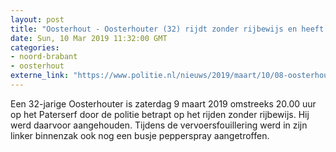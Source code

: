 ```yaml
---
layout: post
title: "Oosterhout - Oosterhouter (32) rijdt zonder rijbewijs en heeft pepperspray bij zich"
date: Sun, 10 Mar 2019 11:32:00 GMT
categories: 
- noord-brabant 
- oosterhout 
externe_link: "https://www.politie.nl/nieuws/2019/maart/10/08-oosterhouter-32-rijdt-zonder-rijbewijs-en-heeft-pepperspray-bij-zich.html"
---
```


Een 32-jarige Oosterhouter is zaterdag 9 maart 2019 omstreeks 20.00 uur op het Paterserf door de politie betrapt op het rijden zonder rijbewijs. Hij werd daarvoor aangehouden. Tijdens de vervoersfouillering werd in zijn linker binnenzak ook nog een busje pepperspray aangetroffen.
